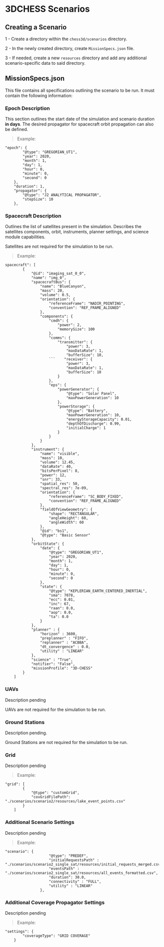 # 3DCHESS Scenarios 

## Creating a Scenario
1 - Create a directory within the `chess3d/scenarios` directory.

2 - In the newly created directory, create `MissionSpecs.json` file.

3 - If needed, create a new `resources` directory and add any additional scenario-specific data to said directory.

## MissionSpecs.json
This file contains all specifications outlining the scenario to be run. It must contain the following information:

### Epoch Description
This section outlines the start date of the simulation and scenario duration **in days**. The desired propagator for spacecraft orbit propagation can also be defined.

> Example:
```
"epoch": {
        "@type": "GREGORIAN_UT1",
        "year": 2020,
        "month": 1,
        "day": 1,
        "hour": 0,
        "minute": 0,
        "second": 0
    },
    "duration": 1,
    "propagator": {
        "@type": "J2 ANALYTICAL PROPAGATOR",
        "stepSize": 10
    },
```

### Spacecraft Description
Outlines the list of satellites present in the simulation. Describes the satellites components, orbit, instruments, planner settings, and science module capabilities. 

Satellites are not required for the simulation to be run.

> Example:
```
spacecraft": [
        {
            "@id": "imaging_sat_0_0",
            "name": "img_0",
            "spacecraftBus": {
                "name": "BlueCanyon",
                "mass": 20,
                "volume": 0.5,
                "orientation": {
                    "referenceFrame": "NADIR_POINTING",
                    "convention": "REF_FRAME_ALIGNED"
                },
                "components": {
                    "cmdh": {
                        "power": 2,
                        "memorySize": 100
                    },
                    "comms": {
                        "transmitter": {
                            "power": 3,
                            "maxDataRate": 1,
                            "bufferSize": 10,
                    ```    "receiver": {
                            "power": 3,
                            "maxDataRate": 1,
                            "bufferSize": 10
                        }
                    },
                    "eps": {
                        "powerGenerator": {
                            "@type": "Solar Panel",
                            "maxPowerGeneration": 10
                        },
                        "powerStorage": {
                            "@type": "Battery",
                            "maxPowerGeneration": 10,
                            "energyStorageCapacity": 0.01,
                            "depthOfDischarge": 0.99,
                            "initialCharge": 1
                        }
                    }
                }
            },
            "instrument": {
                "name": "visible",
                "mass": 10,
                "volume": 12.45,
                "dataRate": 40,
                "bitsPerPixel": 8,
                "power": 12,
                "snr": 33,
                "spatial_res": 50,
                "spectral_res": 7e-09,
                "orientation": {
                    "referenceFrame": "SC_BODY_FIXED",
                    "convention": "REF_FRAME_ALIGNED"
                },
                "fieldOfViewGeometry": {
                    "shape": "RECTANGULAR",
                    "angleHeight": 60,
                    "angleWidth": 60
                },
                "@id": "bs1",
                "@type": "Basic Sensor"
            },
            "orbitState": {
                "date": {
                    "@type": "GREGORIAN_UT1",
                    "year": 2020,
                    "month": 1,
                    "day": 1,
                    "hour": 0,
                    "minute": 0,
                    "second": 0
                },
                "state": {
                    "@type": "KEPLERIAN_EARTH_CENTERED_INERTIAL",
                    "sma": 7078,
                    "ecc": 0.01,
                    "inc": 67,
                    "raan": 0.0,
                    "aop": 0.0,
                    "ta": 0.0
                }
            },
            "planner" : {
                "horizon" : 3600,
                "preplanner" : "FIFO",
                "replanner" : "ACBBA",
                "dt_convergence" : 0.0,
                "utility" : "LINEAR"
            },
            "science" : "True",
            "notifier": "False",
            "missionProfile": "3D-CHESS"
        }
    ]
```

### UAVs 
Description pending

UAVs are not required for the simulation to be run.

### Ground Stations
Description pending. 

Ground Stations are not required for the simulation to be run.

### Grid
Description pending

> Example:
```
"grid": [
        {
            "@type": "customGrid",
            "covGridFilePath": "./scenarios/scenario2/resources/lake_event_points.csv"
        }
    ]
```

### Additional Scenario Settings
Description pending

> Example:
```
"scenario": {   
                    "@type": "PREDEF", 
                    "initialRequestsPath" : "./scenarios/scenario2_single_sat/resources/initial_requests_merged.csv",
                    "eventsPath" : "./scenarios/scenario2_single_sat/resources/all_events_formatted.csv", 
                    "duration": 30.0, 
                    "connectivity" : "FULL", 
                    "utility" : "LINEAR"
                },
```

### Additional Coverage Propagator Settings
Description pending

> Example:
```
"settings": {
        "coverageType": "GRID COVERAGE"
    }
```